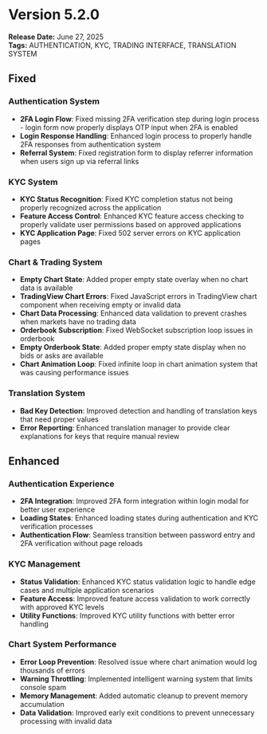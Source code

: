 # Version 5.2.0
**Release Date:** June 27, 2025  
**Tags:** AUTHENTICATION, KYC, TRADING INTERFACE, TRANSLATION SYSTEM

## Fixed

### Authentication System
- **2FA Login Flow**: Fixed missing 2FA verification step during login process - login form now properly displays OTP input when 2FA is enabled
- **Login Response Handling**: Enhanced login process to properly handle 2FA responses from authentication system
- **Referral System**: Fixed registration form to display referrer information when users sign up via referral links

### KYC System  
- **KYC Status Recognition**: Fixed KYC completion status not being properly recognized across the application
- **Feature Access Control**: Enhanced KYC feature access checking to properly validate user permissions based on approved applications
- **KYC Application Page**: Fixed 502 server errors on KYC application pages

### Chart & Trading System
- **Empty Chart State**: Added proper empty state overlay when no chart data is available
- **TradingView Chart Errors**: Fixed JavaScript errors in TradingView chart component when receiving empty or invalid data
- **Chart Data Processing**: Enhanced data validation to prevent crashes when markets have no trading data
- **Orderbook Subscription**: Fixed WebSocket subscription loop issues in orderbook
- **Empty Orderbook State**: Added proper empty state display when no bids or asks are available
- **Chart Animation Loop**: Fixed infinite loop in chart animation system that was causing performance issues

### Translation System
- **Bad Key Detection**: Improved detection and handling of translation keys that need proper values
- **Error Reporting**: Enhanced translation manager to provide clear explanations for keys that require manual review

## Enhanced

### Authentication Experience
- **2FA Integration**: Improved 2FA form integration within login modal for better user experience
- **Loading States**: Enhanced loading states during authentication and KYC verification processes
- **Authentication Flow**: Seamless transition between password entry and 2FA verification without page reloads

### KYC Management
- **Status Validation**: Enhanced KYC status validation logic to handle edge cases and multiple application scenarios
- **Feature Access**: Improved feature access validation to work correctly with approved KYC levels
- **Utility Functions**: Improved KYC utility functions with better error handling

### Chart System Performance
- **Error Loop Prevention**: Resolved issue where chart animation would log thousands of errors
- **Warning Throttling**: Implemented intelligent warning system that limits console spam
- **Memory Management**: Added automatic cleanup to prevent memory accumulation
- **Data Validation**: Improved early exit conditions to prevent unnecessary processing with invalid data 